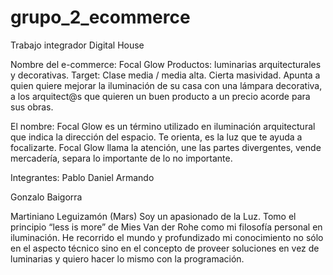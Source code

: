# grupo_2_ecommerce
Trabajo integrador Digital House

Nombre del e-commerce: Focal Glow
Productos: luminarias arquitecturales y decorativas.
Target: Clase media / media alta. Cierta masividad.
Apunta a quien quiere mejorar la iluminación de su casa con una lámpara decorativa, a los arquitect@s que quieren un buen producto a un precio acorde para sus obras.

El nombre:
Focal Glow es un término utilizado en iluminación arquitectural que indica la dirección del espacio. Te orienta, es la luz que te ayuda a focalizarte. Focal Glow llama la atención, une las partes divergentes, vende mercadería, separa lo importante de lo no importante.


Integrantes:
Pablo Daniel Armando 


Gonzalo Baigorra

Martiniano Leguizamón (Mars)
Soy un apasionado de la Luz. Tomo el principio “less is more” de Mies Van der Rohe como mi filosofía personal en iluminación. He recorrido el mundo y profundizado mi conocimiento no sólo en el aspecto técnico sino en el concepto de proveer soluciones en vez de luminarias y quiero hacer lo mismo con la programación.

